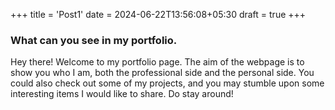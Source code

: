 +++
title = 'Post1'
date = 2024-06-22T13:56:08+05:30
draft = true
+++

### What can you see in my portfolio.

Hey there! Welcome to my portfolio page. The aim of the webpage is to show you who I am, both the professional side and the personal side.
You could also check out some of my projects, and you may stumble upon some interesting items I would like to share. Do stay around! 